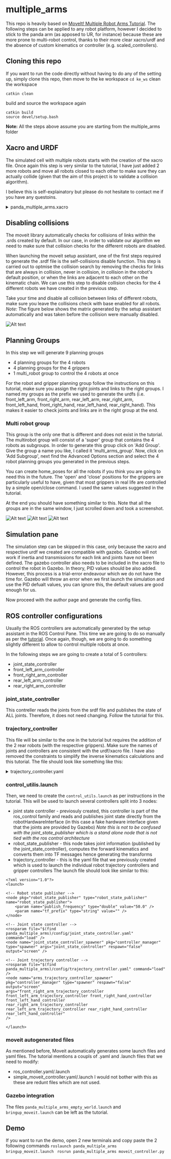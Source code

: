 # multiple_arms
This repo is heavily based on [MoveIt! Multiple Robot Arms Tutorial](https://ros-planning.github.io/moveit_tutorials/doc/multiple_robot_arms/multiple_robot_arms_tutorial.html). The following steps can be applied to any robot platform, however I decided to stick to the panda arm (as apposed to UR, for instance) because these are more prone to multi-robot control, thanks to their more clear xacro/urdf and the absence of custom kinematics or controller (e.g. scaled_controllers).

## Cloning this repo
If you want to run the code directly without having to do any of the setting up, simply clone this repo, then move to the ke workspace
```cd ke_ws``` 
clean the workspace
```
catkin clean
```
build and source the workspace again
```
catkin build
source devel/setup.bash
```
**Note:** All the steps above assume you are starting from the multiple_arms folder

## Xacro and URDF
The simulated cell with multiple robots starts with the creation of the xacro file. Once again this step is very similar to the tutorial, I have just added 2 more robots and move all robots closed to each other to make sure they can actually collide (given that the aim of this project is to validate a collision algorithm).

I believe this is self-explainatory but please do not hesitate to contact me if you have any questoins.


<details>

<summary>panda_multiple_arms.xacro</summary>

```
<?xml version="1.0"?>
<robot name="panda_multiple_arms" xmlns:xacro="http://ros.org/wiki/xacro">

    <!-- add arms names prefixes -->
    <xacro:arg name="arm_id_1" default="front_right_arm" />
    <xacro:arg name="arm_id_2" default="front_left_arm" />
    <xacro:arg name="arm_id_3" default="rear_right_arm" />
    <xacro:arg name="arm_id_4" default="rear_left_arm" />

    <!-- load arm/hand models and utils (which adds the robot inertia tags to be Gazebo-simulation ready) -->
    <xacro:include filename="$(find franka_description)/robots/common/utils.xacro" />
    <xacro:include filename="$(find franka_description)/robots/common/franka_arm.xacro" />
    <xacro:include filename="$(find franka_description)/robots/common/franka_hand.xacro" />

    <link name="world"/>

    <!-- box shaped table as base for the 4 Pandas -->
    <link name="base">
        <visual>
            <origin xyz="0 0 0.5" rpy="0 0 0" />
            <geometry>
                <box size="2 2 1" />
            </geometry>
            <material name="White">
                <color rgba="1.0 1.0 1.0 1.0" />
            </material>
        </visual>
        <collision>
            <origin xyz="0 0 0.5" rpy="0 0 0" />
            <geometry>
                <box size="2 2 1" />
            </geometry>
        </collision>
        <inertial>
            <origin xyz="0.0 0.0 0.0" rpy="0.0 0.0 0.0"/>
            <mass value="20.0"/>
            <inertia ixx="0.001" ixy="0.0" ixz="0.001" iyy="0.0" iyz="0.0" izz="0.001"/>
        </inertial>
        
    </link>

    <joint name="base_to_world" type="fixed">
        <parent link="world"/>
        <child link="base"/>
        <origin xyz="0.0 0.0 0.0" rpy="0.0 0.0 0.0"/>
    </joint>
    
    <!-- front right arm with gripper -->
    <xacro:franka_arm arm_id="$(arg arm_id_1)" connected_to="base" xyz="0.5 -0.5 1" gazebo="true" safety_distance="0.03" joint_limits="${xacro.load_yaml('$(find franka_description)/robots/panda/joint_limits.yaml')}"/>
    <xacro:franka_hand arm_id="$(arg arm_id_1)" rpy="0 0 ${-pi/4}" connected_to="$(arg arm_id_1)_link8" gazebo="true" safety_distance="0.03" />

    <!-- front left arm with gripper -->
    <xacro:franka_arm arm_id="$(arg arm_id_2)" connected_to="base" xyz="0.5 0.5 1" gazebo="true" safety_distance="0.03" joint_limits="${xacro.load_yaml('$(find franka_description)/robots/panda/joint_limits.yaml')}"/>
    <xacro:franka_hand arm_id="$(arg arm_id_2)" rpy="0 0 ${-pi/4}" connected_to="$(arg arm_id_2)_link8" gazebo="true" safety_distance="0.03" />

    <!-- rear right arm with gripper -->
    <xacro:franka_arm arm_id="$(arg arm_id_3)" connected_to="base" xyz="-0.5 -0.5 1" gazebo="true" safety_distance="0.03" joint_limits="${xacro.load_yaml('$(find franka_description)/robots/panda/joint_limits.yaml')}"/>
    <xacro:franka_hand arm_id="$(arg arm_id_3)" rpy="0 0 ${-pi/4}" connected_to="$(arg arm_id_3)_link8" gazebo="true" safety_distance="0.03" />

    <!-- rear left arm with gripper -->
    <xacro:franka_arm arm_id="$(arg arm_id_4)" connected_to="base" xyz="-0.5 0.5 1" gazebo="true" safety_distance="0.03" joint_limits="${xacro.load_yaml('$(find franka_description)/robots/panda/joint_limits.yaml')}"/>
    <xacro:franka_hand arm_id="$(arg arm_id_4)" rpy="0 0 ${-pi/4}" connected_to="$(arg arm_id_4)_link8" gazebo="true" safety_distance="0.03" />


    <!-- front right arm joints control interface -->
    <xacro:gazebo-joint joint="$(arg arm_id_1)_joint1" transmission="hardware_interface/PositionJointInterface" />
    <xacro:gazebo-joint joint="$(arg arm_id_1)_joint2" transmission="hardware_interface/PositionJointInterface" />
    <xacro:gazebo-joint joint="$(arg arm_id_1)_joint3" transmission="hardware_interface/PositionJointInterface" />
    <xacro:gazebo-joint joint="$(arg arm_id_1)_joint4" transmission="hardware_interface/PositionJointInterface" />
    <xacro:gazebo-joint joint="$(arg arm_id_1)_joint5" transmission="hardware_interface/PositionJointInterface" />
    <xacro:gazebo-joint joint="$(arg arm_id_1)_joint6" transmission="hardware_interface/PositionJointInterface" />
    <xacro:gazebo-joint joint="$(arg arm_id_1)_joint7" transmission="hardware_interface/PositionJointInterface" />

    <!-- front left arm joints control interface -->
    <xacro:gazebo-joint joint="$(arg arm_id_2)_joint1" transmission="hardware_interface/PositionJointInterface" />
    <xacro:gazebo-joint joint="$(arg arm_id_2)_joint2" transmission="hardware_interface/PositionJointInterface" />
    <xacro:gazebo-joint joint="$(arg arm_id_2)_joint3" transmission="hardware_interface/PositionJointInterface" />
    <xacro:gazebo-joint joint="$(arg arm_id_2)_joint4" transmission="hardware_interface/PositionJointInterface" />
    <xacro:gazebo-joint joint="$(arg arm_id_2)_joint5" transmission="hardware_interface/PositionJointInterface" />
    <xacro:gazebo-joint joint="$(arg arm_id_2)_joint6" transmission="hardware_interface/PositionJointInterface" />
    <xacro:gazebo-joint joint="$(arg arm_id_2)_joint7" transmission="hardware_interface/PositionJointInterface" />

    <!-- rear right arm joints control interface -->
    <xacro:gazebo-joint joint="$(arg arm_id_3)_joint1" transmission="hardware_interface/PositionJointInterface" />
    <xacro:gazebo-joint joint="$(arg arm_id_3)_joint2" transmission="hardware_interface/PositionJointInterface" />
    <xacro:gazebo-joint joint="$(arg arm_id_3)_joint3" transmission="hardware_interface/PositionJointInterface" />
    <xacro:gazebo-joint joint="$(arg arm_id_3)_joint4" transmission="hardware_interface/PositionJointInterface" />
    <xacro:gazebo-joint joint="$(arg arm_id_3)_joint5" transmission="hardware_interface/PositionJointInterface" />
    <xacro:gazebo-joint joint="$(arg arm_id_3)_joint6" transmission="hardware_interface/PositionJointInterface" />
    <xacro:gazebo-joint joint="$(arg arm_id_3)_joint7" transmission="hardware_interface/PositionJointInterface" />

    <!-- rear left arm joints control interface -->
    <xacro:gazebo-joint joint="$(arg arm_id_4)_joint1" transmission="hardware_interface/PositionJointInterface" />
    <xacro:gazebo-joint joint="$(arg arm_id_4)_joint2" transmission="hardware_interface/PositionJointInterface" />
    <xacro:gazebo-joint joint="$(arg arm_id_4)_joint3" transmission="hardware_interface/PositionJointInterface" />
    <xacro:gazebo-joint joint="$(arg arm_id_4)_joint4" transmission="hardware_interface/PositionJointInterface" />
    <xacro:gazebo-joint joint="$(arg arm_id_4)_joint5" transmission="hardware_interface/PositionJointInterface" />
    <xacro:gazebo-joint joint="$(arg arm_id_4)_joint6" transmission="hardware_interface/PositionJointInterface" />
    <xacro:gazebo-joint joint="$(arg arm_id_4)_joint7" transmission="hardware_interface/PositionJointInterface" />


    <!-- right hand joints control interface -->
    <xacro:gazebo-joint joint="$(arg arm_id_1)_finger_joint1" transmission="hardware_interface/EffortJointInterface" />
    <xacro:gazebo-joint joint="$(arg arm_id_1)_finger_joint2" transmission="hardware_interface/EffortJointInterface" />

    <!-- left hand joints control interface -->
    <xacro:gazebo-joint joint="$(arg arm_id_2)_finger_joint1" transmission="hardware_interface/EffortJointInterface" />
    <xacro:gazebo-joint joint="$(arg arm_id_2)_finger_joint2" transmission="hardware_interface/EffortJointInterface" />

    <!-- right hand joints control interface -->
    <xacro:gazebo-joint joint="$(arg arm_id_3)_finger_joint1" transmission="hardware_interface/EffortJointInterface" />
    <xacro:gazebo-joint joint="$(arg arm_id_3)_finger_joint2" transmission="hardware_interface/EffortJointInterface" />

    <!-- left hand joints control interface -->
    <xacro:gazebo-joint joint="$(arg arm_id_4)_finger_joint1" transmission="hardware_interface/EffortJointInterface" />
    <xacro:gazebo-joint joint="$(arg arm_id_4)_finger_joint2" transmission="hardware_interface/EffortJointInterface" />


    <!-- load ros_control plugin -->
    <gazebo>
        <plugin name="gazebo_ros_control" filename="libgazebo_ros_control.so"/>
    </gazebo>

</robot>
```
</details>

## Disabling collisions
The moveit library automatically checks for collisions of links within the .srds created by default. In our case, in order to validate our algorithm we need to make sure that collision checks for the different robots are disabled. 

When launching the moveit setup assistant, one of the first steps required to generate the .srdf file is the self-collisions disable function. This step is carried out to optmise the collision search by removing the checks for links that are always in collision, never in collision, in collision in the robot's default position, or when the links are adjacent to each other on the kinematic chain. We can use this step to disable collision checks for the 4 different robots we have created in the previous step.

Take your time and disable all collision between links of different robots, make sure you leave the collisions check with base enabled for all robots. *Note:* The figure below shows the matrix generated by the setup assistant automatically and was taken before the collision were manually disabled.

![Alt text](media/CollisionMatrix.png?raw=true "CollisionMatrix")

## Planning Groups
In this step we will generate 9 planning groups
- 4 planning groups for the 4 robots
- 4 planning groups for the 4 grippers
- 1 multi_robot group to control the 4 robots at once

For the robot and gripper planning group follow the instructions on this tutorial, make sure you assign the right joints and links to the right groups. I named my groups as the prefix we used to generate the urdfs (i.e. front_left_arm, front_right_arm, rear_left_arm, rear_right_arm, front_left_hand, front_right_hand, rear_left_hand, rear_right_hand). This makes it easier to check joints and links are in the right group at the end.

### Multi robot group
This group is the only one that is different and does not exist in the tutorial. The multirobot group will consist of a 'super' group that contains the 4 robots as subgroups. In order to generate this group click on 'Add Group'. Give the group a name you like, I called it 'multi_arms_group'. Now, click on 'Add Subgroup', next find the Advanced Options section and select the 4 robot planning groups you generated in the previous steps.

You can create home_poses for all the robots if you think you are going to need this in the future. The 'open' and 'close' positions for the grippers are particularly useful to have, given that most grippers in real life are controlled by a simple open/close command. I used the same values suggested in the tutorial. 

At the end you should have something similar to this. Note that all the groups are in the same window, I just scrolled down and took a screenshot. 

![Alt text](media/PlanningGroups1.png?raw=true "CollisionMatrix")
![Alt text](media/PlanningGroups2.png?raw=true "CollisionMatrix")
![Alt text](media/PlanningGroups3.png?raw=true "CollisionMatrix")

## Simulation pane
The simulation step can be skipped in this case, only because the xacro and respective urdf we created are compatible with gazebo. Gazebo will not work if inertia and transmissions for each link and joints have not been defined. The gazebo controller also needs to be included in the xacro file to control the robot in Gazebo. 
In theory, PID values should be also added. However, this process is a trial-error endeavour which we do not have the time for. Gazebo will throw an error when we first launch the simulation and use the PID defualt values, you can ignore this, the default values are good enough for us. 

Now proceed with the author page and generate the config files.

## ROS controller configurations
Usually the ROS controllers are automatically generated by the setup assistant in the ROS Control Pane. This time we are going to do so manually as per the [tutorial](https://ros-planning.github.io/moveit_tutorials/doc/multiple_robot_arms/multiple_robot_arms_tutorial.html). Once again, though, we are going to do something slightly different to allow to control multiple robots at once.

In the following steps we are going to create a total of 5 controllers:
- joint_state_controller
- front_left_arm_controller
- front_right_arm_controller
- rear_left_arm_controller
- rear_right_arm_controller

### joint_state_controller
This contreller reads the joints from the srdf file and publishes the state of ALL joints. Therefore, it does not need changing. Follow the tutorial for this.

### trajectory_controller
This file will be similar to the one in the tutorial but requires the addition of the 2 rear robots (with the respective grippers). Make sure the names of joints and controllers are consistent with the urdf/xacro file. I have also removed the constraints to simplify the inverse kinematics calculations and this tutorial. The file should look like something like this:
<details>
<summary>trajectory_controller.yaml</summary>


```
front_right_arm_trajectory_controller:
    type: "position_controllers/JointTrajectoryController"
    joints:
        - front_right_arm_joint1
        - front_right_arm_joint2
        - front_right_arm_joint3
        - front_right_arm_joint4
        - front_right_arm_joint5
        - front_right_arm_joint6
        - front_right_arm_joint7
    

front_left_arm_trajectory_controller:
    type: "position_controllers/JointTrajectoryController"
    joints:
        - front_left_arm_joint1
        - front_left_arm_joint2
        - front_left_arm_joint3
        - front_left_arm_joint4
        - front_left_arm_joint5
        - front_left_arm_joint6
        - front_left_arm_joint7

rear_right_arm_trajectory_controller:
    type: "position_controllers/JointTrajectoryController"
    joints:
        - rear_right_arm_joint1
        - rear_right_arm_joint2
        - rear_right_arm_joint3
        - rear_right_arm_joint4
        - rear_right_arm_joint5
        - rear_right_arm_joint6
        - rear_right_arm_joint7

rear_left_arm_trajectory_controller:
    type: "position_controllers/JointTrajectoryController"
    joints:
        - rear_left_arm_joint1
        - rear_left_arm_joint2
        - rear_left_arm_joint3
        - rear_left_arm_joint4
        - rear_left_arm_joint5
        - rear_left_arm_joint6
        - rear_left_arm_joint7
    

front_right_hand_controller:
    type: "effort_controllers/JointTrajectoryController"
    joints:
        - front_right_arm_finger_joint1
    gains:
        front_right_arm_finger_joint1:  {p: 50.0, d: 1.0, i: 0.01, i_clamp: 1.0}

front_left_hand_controller:
    type: "effort_controllers/JointTrajectoryController"
    joints:
        - front_left_arm_finger_joint1
    gains:
        front_left_arm_finger_joint1:  {p: 50.0, d: 1.0, i: 0.01, i_clamp: 1.0}

rear_right_hand_controller:
    type: "effort_controllers/JointTrajectoryController"
    joints:
        - rear_right_arm_finger_joint1
    gains:
        rear_right_arm_finger_joint1:  {p: 50.0, d: 1.0, i: 0.01, i_clamp: 1.0}

rear_left_hand_controller:
    type: "effort_controllers/JointTrajectoryController"
    joints:
        - rear_left_arm_finger_joint1
    gains:
        rear_left_arm_finger_joint1:  {p: 50.0, d: 1.0, i: 0.01, i_clamp: 1.0}
```
</details>

### control_utilis.launch
Then, we need to create the `control_utils.launch` as per instructions in the tutorial. This will be used to launch several controllers split into 3 nodes:
- joint state controller - previosuly created, this controller is part of the ros_control family and reads and publishes joint state directly from the robotHardwareInterface (in this case a fake hardware interface given that the joints are provided by Gazebo) _Note this is not to be confused with the joint_state_publisher which is a stand alone node that is not tied with the ros control architecture_
- robot_state_publisher - this node takes joint information (published by the joint_state_controller), computes the forward kinematics and converts them into TF messages hence generating the transforms
- trajectory_controller - this is the yaml file that we previously created which is used to launch the individual robot trajectory controllers and gripper controllers
The launch file should look like similar to this:
```
<?xml version="1.0"?>
<launch>

<!-- Robot state publisher -->
<node pkg="robot_state_publisher" type="robot_state_publisher" name="robot_state_publisher">
    <param name="publish_frequency" type="double" value="50.0" />
    <param name="tf_prefix" type="string" value="" />
</node>

<!-- Joint state controller -->
<rosparam file="$(find panda_multiple_arms)/config/joint_state_controller.yaml" command="load" />
<node name="joint_state_controller_spawner" pkg="controller_manager" type="spawner" args="joint_state_controller" respawn="false" output="screen" />

<!-- Joint trajectory controller -->
<rosparam file="$(find panda_multiple_arms)/config/trajectory_controller.yaml" command="load" />
<node name="arms_trajectory_controller_spawner" pkg="controller_manager" type="spawner" respawn="false" output="screen" 
args="front_right_arm_trajectory_controller front_left_arm_trajectory_controller front_right_hand_controller front_left_hand_controller
rear_right_arm_trajectory_controller rear_left_arm_trajectory_controller rear_right_hand_controller rear_left_hand_controller" 
/>

</launch>
``` 
### moveit autogenerated files
As mentioned before, Moveit automatically generates some launch files and yaml files. The tutorial mentions a coupls of .yaml and .launch files that we need to modify:
- ros_controller.yaml/.launch
- simple_moveit_controller.yaml/.launch
I would not bother with this as these are redunt files which are not used.

### Gazebo integration
The files `panda_multiple_arms_empty_world.launch` and  `bringup_moveit.launch` can be left as the tutorial.

## Demo
If you want to run the demo, open 2 new terminals and copy paste the 2 following commands
`roslaunch panda_multiple_arms bringup_moveit.launch `
`rosrun panda_multiple_arms moveit_controller.py`
